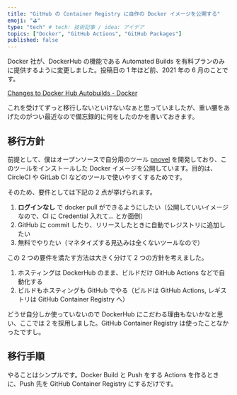 ```yaml
---
title: "GitHub の Container Registry に自作の Docker イメージを公開する"
emoji: "⛳"
type: "tech" # tech: 技術記事 / idea: アイデア
topics: ["Docker", "GitHub Actions", "GitHub Packages"]
published: false
---
```


Docker 社が、DockerHub の機能である Automated Builds を有料プランのみに提供するように変更しました。投稿日の 1 年ほど前、2021 年の 6 月のことです。

[Changes to Docker Hub Autobuilds - Docker](https://www.docker.com/blog/changes-to-docker-hub-autobuilds/)

これを受けてずっと移行しないといけないなぁと思っていましたが、重い腰をあげたのがつい最近なので備忘録的に何をしたのかを書いておきます。

## 移行方針

前提として、僕はオープンソースで自分用のツール [pnovel](https://github.com/515hikaru/pnovel) を開発しており、このツールをインストールした Docker イメージを公開しています。目的は、CircleCI や GitLab CI などのツールで使いやすくするためです。

そのため、要件としては下記の 2 点が挙げられます。

1. **ログインなし** で docker pull ができるようにしたい（公開していいイメージなので、CI に Credential 入れて... とか面倒）
2. GitHub に commit したり、リリースしたときに自動でレジストリに追加したい
3. 無料でやりたい（マネタイズする見込みは全くないツールなので）

この 2 つの要件を満たす方法は大きく分けて 2 つの方針を考えました。

1. ホスティングは DockerHub のまま、ビルドだけ GitHub Actions などで自動化する
2. ビルドもホスティングも GitHub でやる（ビルドは GitHub Actions, レギストリは GitHub Container Registry へ）

どうせ自分しか使っていないので DockerHub にこだわる理由もないかなと思い、ここでは 2 を採用しました。GitHub Container Registry は使ったことなかったですし。

## 移行手順

やることはシンプルです。Docker Build と Push をする Actions を作るときに、Push 先を GitHub Container Registry にするだけです。


